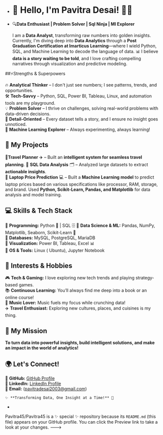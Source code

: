 - # 🚀 Hello, I'm Pavitra Desai! 👩‍💻

-   🔍**Data Enthusiast | Problem Solver | Sql Ninja | Ml Explorer**

     I am a **Data Analyst**, transforming raw numbers into golden insights. Currently, I'm diving deep into **Data Analytics** through a **Post Graduation Certification at Imarticus Learning**—where I wield Python, SQL, and Machine Learning to decode the language of data. 
📊 I believe **data is a story waiting to be told**, and I love crafting compelling narratives through visualization and predictive modeling.  

 ##⚡Strengths & Superpowers  
 
   🔥 **Analytical Thinker** – I don't just see numbers; I see patterns, trends, and opportunities.  
   🛠️ **Tech-Savvy** – Python, SQL, Power BI, Tableau, Linux, and automation tools are my playground.  
   💡 **Problem Solver** – I thrive on challenges, solving real-world problems with data-driven decisions.  
   🎯 **Detail-Oriented** – Every dataset tells a story, and I ensure no insight goes unnoticed.  
   🤖 **Machine Learning Explorer** – Always experimenting, always learning!  

## 🔬 My Projects

   📌**Travel Planner** ✈️ – Built an **intelligent system for seamless travel planning**. 
   📌 **SQL Data Analysis** 🗂️ – Analyzed large datasets to extract **actionable insights**.  
   📌 **Laptop Price Prediction** 💻 – Built a **Machine Learning model** to predict laptop prices based on various specifications like processor, RAM, storage, and brand. Used **Python, Scikit-Learn, Pandas, and Matplotlib** for data analysis and model training.  

## 💻 Skills & Tech Stack  
  🔹 **Programming:** Python 🐍 | SQL 🗄️ 
  🔹 **Data Science & ML:** Pandas, NumPy, Matplotlib, Seaborn, Scikit-Learn 🤖  
  🔹 **Databases:** MySQL, PostgreSQL, MariaDB  
  🔹 **Visualization:** Power BI, Tableau, Excel 📊  
  🔹 **OS & Tools:** Linux ( Ubuntu), Jupyter Notebook  

## 🎨 Interests & Hobbies  
  🎮 **Tech & Gaming:** I love exploring new tech trends and playing strategy-based games.  
  📚 **Continuous Learning:** You’ll always find me deep into a book or an online course!  
  🎵 **Music Lover:** Music fuels my focus while crunching data!  
  ✈️ **Travel Enthusiast:** Exploring new cultures, places, and cuisines is my thing.  

## 🚀 My Mission  
   **To turn data into powerful insights, build intelligent solutions, and make an impact in the world of analytics!**  

## 🌍 Let's Connect!  
   🔗 **GitHub:** [GitHub Profile](https://github.com/Pavitra45)  
   💼 **LinkedIn:** [LinkedIn Profile](www.linkedin.com/in/pavitra-desai-4bb1b82a7)  
   📩 **Email:** (pavitradesai2003@gmail.com)

    ✨ **Transforming Data, One Insight at a Time!** 🚀  

- 
















Pavitra45/Pavitra45 is a ✨ special ✨ repository because its `README.md` (this file) appears on your GitHub profile.
You can click the Preview link to take a look at your changes.
--->
